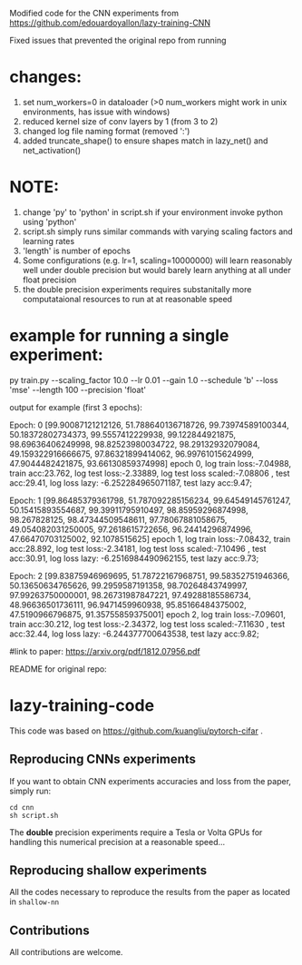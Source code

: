 Modified code for the CNN experiments from https://github.com/edouardoyallon/lazy-training-CNN

Fixed issues that prevented the original repo from running

# changes: 
1. set num_workers=0 in dataloader (>0 num_workers might work in unix environments, has issue with windows)
2. reduced kernel size of conv layers by 1 (from 3 to 2)
3. changed log file naming format (removed ':')
4. added truncate_shape() to ensure shapes match in lazy_net() and net_activation()

# NOTE: 
1. change 'py' to 'python' in script.sh if your environment invoke python using 'python' 
2. script.sh simply runs similar commands with varying scaling factors and learning rates
3. 'length' is number of epochs
4. Some configurations (e.g. lr=1, scaling=10000000) will learn reasonably well under double precision but would barely learn anything at all under float precision
5. the double precision experiments requires substanitally more computataional resources to run at at reasonable speed

# example for running a single experiment: 

py train.py --scaling_factor 10.0  --lr 0.01 --gain 1.0 --schedule 'b' --loss 'mse' --length 100 --precision 'float'

output for example (first 3 epochs):

Epoch: 0
[99.90087121212126, 51.788640136718726, 99.73974589100344, 50.18372802734373, 99.5557412229938, 99.122844921875, 98.69636406249998, 98.82523980034722, 98.29132932079084, 49.159322916666675, 97.86321899414062, 96.99761015624999, 47.9044482421875, 93.66130859374998]
epoch 0, log train loss:-7.04988, train acc:23.762, log test loss:-2.33889, log test loss scaled:-7.08806 , test acc:29.41, log loss lazy: -6.252284965071187, test lazy acc:9.47;

Epoch: 1
[99.86485379361798, 51.787092285156234, 99.64549145761247, 50.15415893554687, 99.39911795910497, 98.85959296874998, 98.267828125, 98.47344509548611, 97.78067881058675, 49.054082031250005, 97.2618615722656, 96.24414296874996, 47.66470703125002, 92.1078515625]
epoch 1, log train loss:-7.08432, train acc:28.892, log test loss:-2.34181, log test loss scaled:-7.10496 , test acc:30.91, log loss lazy: -6.2516984490962155, test lazy acc:9.73;

Epoch: 2
[99.83875946969695, 51.78722167968751, 99.58352751946366, 50.13650634765626, 99.2959587191358, 98.70264843749997, 97.99263750000001, 98.26731987847221, 97.49288185586734, 48.96636501736111, 96.9471459960938, 95.85166484375002, 47.5190966796875, 91.35755859375001]
epoch 2, log train loss:-7.09601, train acc:30.212, log test loss:-2.34372, log test loss scaled:-7.11630 , test acc:32.44, log loss lazy: -6.244377700643538, test lazy acc:9.82;

#link to paper: https://arxiv.org/pdf/1812.07956.pdf


README for original repo:
# lazy-training-code

This code was based on https://github.com/kuangliu/pytorch-cifar . 

## Reproducing CNNs experiments

If you want to obtain CNN experiments accuracies and loss from the paper, simply run:

```
cd cnn
sh script.sh
```

The __double__ precision experiments require a Tesla or Volta GPUs for handling this numerical precision at a reasonable speed...

## Reproducing shallow experiments

All the codes necessary to reproduce the results from the paper as located in `shallow-nn`

## Contributions

All contributions are welcome.
